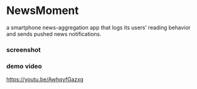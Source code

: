# NewsMoment
a smartphone news-aggregation app that logs its users’ reading behavior and sends pushed news notifications. 
### screenshot

### demo video
https://youtu.be/AwhqyfGazxg
